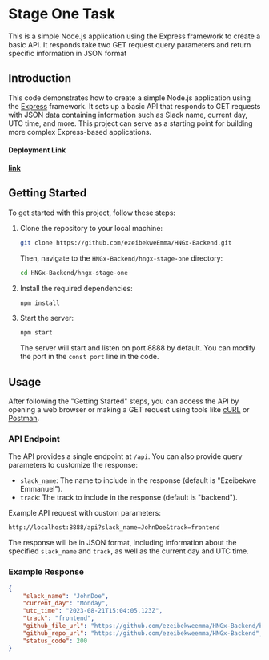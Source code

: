 # Stage One Task

This is a simple Node.js application using the Express framework to create a basic API. It responds take two GET request query parameters and return specific information in JSON format

## Introduction

This code demonstrates how to create a simple Node.js application using the [Express](https://expressjs.com/) framework. It sets up a basic API that responds to GET requests with JSON data containing information such as Slack name, current day, UTC time, and more. This project can serve as a starting point for building more complex Express-based applications.

#### Deployment Link

**[link]()**

## Getting Started

To get started with this project, follow these steps:

1. Clone the repository to your local machine:

    ```bash
    git clone https://github.com/ezeibekweEmma/HNGx-Backend.git
    ```

    Then, navigate to the `HNGx-Backend/hngx-stage-one` directory:

    ```bash
    cd HNGx-Backend/hngx-stage-one
    ```

2. Install the required dependencies:

    ```bash
    npm install
    ```

3. Start the server:

    ```bash
    npm start
    ```

    The server will start and listen on port 8888 by default. You can modify the port in the `const port` line in the code.

## Usage

After following the "Getting Started" steps, you can access the API by opening a web browser or making a GET request using tools like [cURL](https://curl.se/) or [Postman](https://www.postman.com/).

### API Endpoint

The API provides a single endpoint at `/api`. You can also provide query parameters to customize the response:

-   `slack_name`: The name to include in the response (default is "Ezeibekwe Emmanuel").
-   `track`: The track to include in the response (default is "backend").

Example API request with custom parameters:

```
http://localhost:8888/api?slack_name=JohnDoe&track=frontend
```

The response will be in JSON format, including information about the specified `slack_name` and `track`, as well as the current day and UTC time.

### Example Response

```json
{
    "slack_name": "JohnDoe",
    "current_day": "Monday",
    "utc_time": "2023-08-21T15:04:05.123Z",
    "track": "frontend",
    "github_file_url": "https://github.com/ezeibekweemma/HNGx-Backend/blob/main/index.js",
    "github_repo_url": "https://github.com/ezeibekweemma/HNGx-Backend",
    "status_code": 200
}
```
